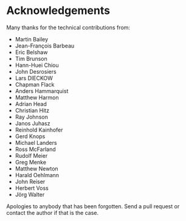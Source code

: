 Acknowledgements
================

Many thanks for the technical contributions from:

* Martin Bailey
* Jean-François Barbeau
* Eric Belshaw
* Tim Brunson
* Hann-Huei Chiou
* John Desrosiers
* Lars DIECKOW
* Chapman Flack
* Anders Hammarquist
* Matthew Harmon
* Adrian Head
* Christian Hitz
* Ray Johnson
* Janos Juhasz
* Reinhold Kainhofer
* Gerd Knops
* Michael Landers
* Ross McFarland
* Rudolf Meier
* Greg Menke
* Matthew Newton
* Harald Oehlmann
* John Reiser
* Herbert Voss
* Jörg Walter

Apologies to anybody that has been forgotten. Send a pull request or contact
the author if that is the case.


